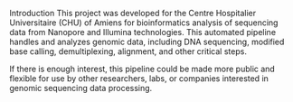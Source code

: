 Introduction
This project was developed for the Centre Hospitalier Universitaire (CHU) of Amiens for bioinformatics analysis of sequencing data from Nanopore and Illumina technologies. This automated pipeline handles and analyzes genomic data, including DNA sequencing, modified base calling, demultiplexing, alignment, and other critical steps.

If there is enough interest, this pipeline could be made more public and flexible for use by other researchers, labs, or companies interested in genomic sequencing data processing.
